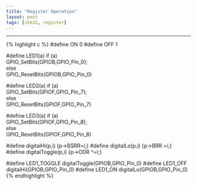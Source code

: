 ```yaml
---
title: "Register Operation"
layout: post
tags: [stm32, register]
---
```


---

{% highlight c %}
#define ON  0
#define OFF 1

#define LED1(a)	if (a)	\
          GPIO_SetBits(GPIOB,GPIO_Pin_0);\
          else		\
          GPIO_ResetBits(GPIOB,GPIO_Pin_0)

#define LED2(a)	if (a)	\
          GPIO_SetBits(GPIOF,GPIO_Pin_7);\
          else		\
          GPIO_ResetBits(GPIOF,GPIO_Pin_7)

#define LED3(a)	if (a)	\
          GPIO_SetBits(GPIOF,GPIO_Pin_8);\
          else		\
          GPIO_ResetBits(GPIOF,GPIO_Pin_8)


#define	digitalHi(p,i)				{p->BSRR=i;}
#define digitalLo(p,i)				{p->BRR	=i;}
#define digitalToggle(p,i)		{p->ODR ^=i;}


#define LED1_TOGGLE		digitalToggle(GPIOB,GPIO_Pin_0)
#define LED1_OFF			digitalHi(GPIOB,GPIO_Pin_0)
#define LED1_ON				digitalLo(GPIOB,GPIO_Pin_0)
{% endhighlight %}